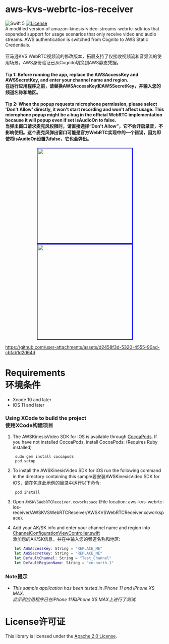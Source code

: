 # aws-kvs-webrtc-ios-receiver
![Swift 5](https://img.shields.io/badge/Swift-5.0-orange.svg)
[![License](http://img.shields.io/:license-apache-brightgreen.svg)](https://github.com/Json031/aws-kvs-webrtc-ios-receiver/blob/main/LICENSE)
<br>
A modified version of amazon-kinesis-video-streams-webrtc-sdk-ios that expanded support for usage scenarios that only receive video and audio streams. AWS authentication is switched from Cognito to AWS Static Credentials.  
<br>亚马逊KVS WebRTC视频流的修改版本，拓展支持了仅接收视频流和音频流的使用场景。AWS身份验证已从Cognito切换到AWS静态凭据。

#### Tip 1: Before running the app, replace the AWSAccessKey and AWSSecretKey, and enter your channel name and region.<br>在运行应用程序之前，请替换AWSAccessKey和AWSSecretKey，并输入您的频道名称和地区。
#### Tip 2: When the popup requests microphone permission, please select 'Don't Allow' directly, it won't start recording and won't affect usage. This microphone popup might be a bug in the official WebRTC implementation because it will popup even if set isAudioOn to false.<br>当弹出窗口请求麦克风权限时，请直接选择“Don't Allow”，它不会开启录音，不影响使用。这个麦克风弹出窗口可能是官方WebRTC实现中的一个错误，因为即使将isAudioOn设置为false，它也会弹出。

<p align="center">
  <img src="https://github.com/user-attachments/assets/f00eb1cc-e50f-4e54-b508-8ca13478d7a9" width="300" style="border: 2px solid blue;" />
  <img src="https://github.com/user-attachments/assets/6ccb3b4b-85b1-470d-b944-95f83b0db15f" width="300" style="border: 2px solid blue;" />
</p>

https://github.com/user-attachments/assets/d2458f3d-5320-4555-90ad-cbfab1d2d64d

# Requirements<br>环境条件

* Xcode 10 and later
* iOS 11 and later

### Using XCode to build the project<br>使用XCode构建项目

1. The AWSKinesisVideo SDK for iOS is available through [CocoaPods](http://cocoapods.org). If you have not installed CocoaPods, install CocoaPods: (Requires Ruby installed) 

        sudo gem install cocoapods
        pod setup

2. To install the AWSKinesisVideo SDK for iOS run the following command in the directory containing this sample要安装AWSKinesisVideo SDK for iOS，请在包含此示例的目录中运行以下命令:

        pod install

3. Open `AWSKVSWebRTCReceiver.xcworkspace` (File location: aws-kvs-webrtc-ios-receiver/AWSKVSWebRTCReceiver/AWSKVSWebRTCReceiver.xcworkspace).

4. Add your AK/SK info and enter your channel name and region into [ChannelConfigurationViewController.swift](https://github.com/Json031/aws-kvs-webrtc-ios-receiver/blob/main/AWSKVSWebRTCReceiver/KVSiOSApp/ChannelConfigurationViewController.swift#L8)<br>添加您的AK/SK信息，并在中输入您的频道名称和地区:

```swift
    let AWSAccessKey: String = "REPLACE_ME"
    let AWSSecretKey: String = "REPLACE_ME"
    let DefaultChannel: String = "Test_Channel"
    let DefaultRegionName: String = "cn-north-1"
```


### Note提示

* _This sample application has been tested in iPhone 11 and iPhone XS MAX.<br>此示例应用程序已在iPhone 11和iPhone XS MAX上进行了测试._

# License许可证
This library is licensed under the [Apache 2.0 License](https://github.com/awslabs/amazon-kinesis-video-streams-webrtc-sdk-ios/blob/master/LICENSE).
